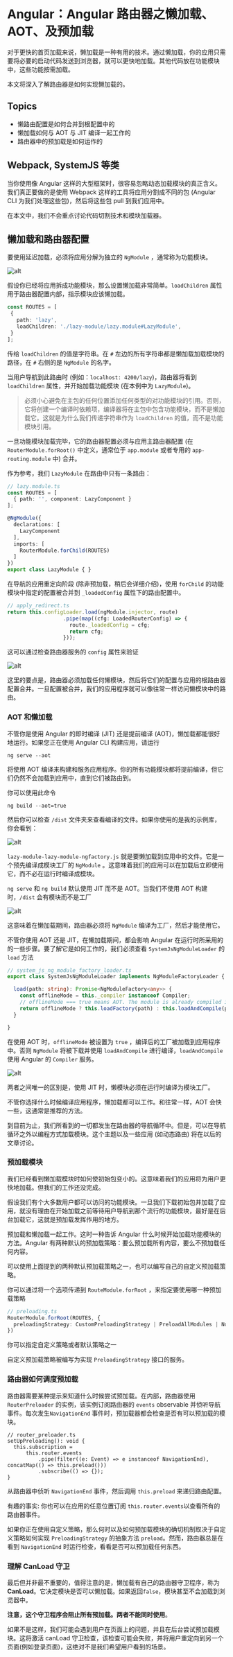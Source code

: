 # Angular：Angular 路由器之懒加载、AOT、及预加载

对于更快的首页加载来说，懒加载是一种有用的技术。通过懒加载，你的应用只需要将必要的启动代码发送到浏览器，就可以更快地加载。其他代码放在功能模块中，这些功能按需加载。

本文将深入了解路由器是如何实现懒加载的。

## Topics

- 懒路由配置是如何合并到根配置中的
- 懒加载如何与 AOT 与 JIT 编译一起工作的
- 路由器中的预加载是如何运作的

## Webpack, SystemJS 等类

当你使用像 Angular 这样的大型框架时，很容易忽略动态加载模块的真正含义。我们真正要做的是使用 Webpack 这样的工具将应用分割成不同的包 (Angular CLI 为我们处理这些包)，然后将这些包 pull 到我们应用中。

在本文中，我们不会重点讨论代码切割技术和模块加载器。

## 懒加载和路由器配置

要使用延迟加载，必须将应用分解为独立的 `NgModule` ，通常称为功能模块。

![alt](https://cdn.jsdelivr.net/gh/LauGaHo/blog-img@master/uPic/TvGoRH.jpg)

假设你已经将应用拆成功能模块，那么设置懒加载非常简单。`loadChildren` 属性用于路由器配置内部，指示模块应该懒加载。

```typescript
const ROUTES = [
 {
   path: 'lazy',
   loadChildren: './lazy-module/lazy.module#LazyModule',
 }
];
```

传给 `loadChildren` 的值是字符串。在 `#` 左边的所有字符串都是懒加载加载模块的路径，在 `#` 右侧的是 `NgModule` 的名字。

当用户导航到此路由时 (例如：`localhost: 4200/lazy`)，路由器将看到 `loadChildren` 属性，并开始加载功能模块 (在本例中为 `LazyModule`)。

> 必须小心避免在主包的任何位置添加任何类型的对功能模块的引用。否则，它将创建一个编译时依赖项，编译器将在主包中包含功能模块，而不是懒加载它。这就是为什么我们传递字符串作为 `loadChildren` 的值，而不是功能模块引用。

一旦功能模块加载完毕，它的路由器配置必须与应用主路由器配置 (在 `RouterModule.forRoot()` 中定义，通常位于 `app.module` 或者专用的 `app-routing.module` 中) 合并。

作为参考，我们 `LazyModule` 在路由中只有一条路由：

```typescript
// lazy.module.ts
const ROUTES = [
  { path: '', component: LazyComponent }
];

@NgModule({
  declarations: [
    LazyComponent
  ],
  imports: [
    RouterModule.forChild(ROUTES)
  ]
})
export class LazyModule { }
```

在导航的应用重定向阶段 (除非预加载，稍后会详细介绍)，使用 `forChild` 的功能模块中指定的配置被合并到 `_loadedConfig` 属性下的路由配置中。

```typescript
// apply_redirect.ts
return this.configLoader.load(ngModule.injector, route)
                  .pipe(map((cfg: LoadedRouterConfig) => {
                    route._loadedConfig = cfg;
                    return cfg;
                  }));
```

这可以通过检查路由器服务的 `config` 属性来验证

![alt](https://cdn.jsdelivr.net/gh/LauGaHo/blog-img@master/uPic/VfH8Nr.jpg)

这里的要点是，路由器必须加载任何懒模块，然后将它们的配置与应用的根路由器配置合并。一旦配置被合并，我们的应用程序就可以像往常一样访问懒模块中的路由。

### AOT 和懒加载

不管你是使用 Angular 的即时编译 (JIT) 还是提前编译 (AOT)，懒加载都能很好地运行。如果您正在使用 Angular CLI 构建应用，请运行

`ng serve --aot`

将使用 AOT 编译来构建和服务应用程序。你的所有功能模块都将提前编译，但它们仍然不会加载到应用中，直到它们被路由到。

你可以使用此命令

`ng build --aot=true`

然后你可以检查 `/dist` 文件夹来查看编译的文件。如果你使用的是我的示例库，你会看到：

![alt](https://cdn.jsdelivr.net/gh/LauGaHo/blog-img@master/uPic/yUQXCT.jpg)

`lazy-module-lazy-module-ngfactory.js` 就是要懒加载到应用中的文件。它是一个预先编译成模块工厂的 `NgModule` 。这意味着我们的应用可以在加载后立即使用它，而不必在运行时编译成模块。

`ng serve` 和 `ng build` 默认使用 JIT 而不是 AOT。当我们不使用 AOT 构建时，`/dist` 会有模块而不是工厂

![alt](https://cdn.jsdelivr.net/gh/LauGaHo/blog-img@master/uPic/VlUdjD.jpg)

这意味着在懒加载期间，路由器必须将 `NgModule` 编译为工厂，然后才能使用它。

不管你使用 AOT 还是 JIT，在懒加载期间，都会影响 Angular 在运行时所采用的的一些步骤。要了解它是如何工作的，我们必须查看 `SystemJsNgModuleLoader` 的 `load` 方法

```typescript
// system_js_ng_module_factory_loader.ts
export class SystemJsNgModuleLoader implements NgModuleFactoryLoader {

  load(path: string): Promise<NgModuleFactory<any>> {
    const offlineMode = this._compiler instanceof Compiler;
    // offlineMode === true means AOT. The module is already compiled into a factory ahead of time
    return offlineMode ? this.loadFactory(path) : this.loadAndCompile(path);
  }

}
```

在使用 AOT 时，`offlineMode` 被设置为 `true` ，编译后的工厂被加载到应用程序中。否则 `NgModule` 将被下载并使用 `loadAndCompile` 进行编译，`loadAndCompile` 使用 Angular 的 `Compiler` 服务。

![alt](https://cdn.jsdelivr.net/gh/LauGaHo/blog-img@master/uPic/d3mqxt.jpg)

两者之间唯一的区别是，使用 JIT 时，懒模块必须在运行时编译为模块工厂。

不管你选择什么时候编译应用程序，懒加载都可以工作。和往常一样，AOT 会快一些，这通常是推荐的方法。

到目前为止，我们所看到的一切都发生在路由器的导航循环中。但是，可以在导航循环之外以编程方式加载模块。这个主题以及一些应用 (如动态路由) 将在以后的文章讨论。

### 预加载模块

我们已经看到懒加载模块时如何使初始包变小的。这意味着我们的应用将为用户更快地加载。但我们的工作还没完成。

假设我们有个大多数用户都可以访问的功能模块。一旦我们下载初始包并加载了应用，就没有理由在开始加载之前等待用户导航到那个流行的功能模块，最好是在后台加载它，这就是预加载发挥作用的地方。

预加载和懒加载一起工作。这时一种告诉 Angular 什么时候开始加载功能模块的方法。Angular 有两种默认的预加载策略：要么预加载所有内容，要么不预加载任何内容。

可以使用上面提到的两种默认预加载策略之一，也可以编写自己的自定义预加载策略。

你可以通过将一个选项传递到 `RouteModule.forRoot` ，来指定要使用哪一种预加载策略

```typescript
// preloading.ts
RouterModule.forRoot(ROUTES, {
  preloadingStrategy: CustomPreloadingStrategy | PreloadAllModules | NoPreloading
})
```

你可以指定自定义策略或者默认策略之一

自定义预加载策略被编写为实现 `PreloadingStrategy` 接口的服务。

### 路由器如何调度预加载

路由器需要某种提示来知道什么时候尝试预加载。在内部，路由器使用 `RouterPreloader` 的实例，该实例订阅路由器的 `events` observable 并侦听导航事件。每次发生`NavigationEnd` 事件时，预加载器都会检查是否有可以预加载的模块。

```text
// router_preloader.ts
setUpPreloading(): void {
  this.subscription =
      this.router.events
          .pipe(filter((e: Event) => e instanceof NavigationEnd), concatMap(() => this.preload()))
          .subscribe(() => {});
}
```

从路由器中侦听 `NavigationEnd` 事件，然后调用 `this.preload` 来递归路由配置。

有趣的事实: 你也可以在应用的任意位置订阅 `this.router.events`以查看所有的路由器事件。

如果你正在使用自定义策略，那么何时以及如何预加载模块的确切机制取决于自定义策略如何实现 `PreloadingStrategy` 的抽象方法 `preload`。然而，路由器总是在看到 `NavigationEnd` 时运行检查，看看是否可以预加载任何东西。

### 理解 CanLoad 守卫

最后但并非最不重要的，值得注意的是，懒加载有自己的路由器守卫程序，称为 **CanLoad**。它决定模块是否可以懒加载。如果返回`false`，模块甚至不会加载到浏览器中。

**注意，这个守卫程序会阻止所有预加载。两者不能同时使用**。

如果不是这样，我们可能会遇到用户在页面上的问题，并且在后台尝试预加载模块。这将激活 canLoad 守卫检查，该检查可能会失败，并将用户重定向到另一个页面(例如登录页面)，这绝对不是我们希望用户看到的场景。